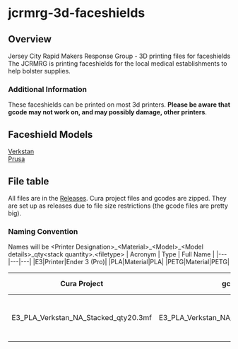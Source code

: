 # jcrmrg-3d-faceshields
## Overview
Jersey City Rapid Makers Response Group - 3D printing files for faceshields  
The JCRMRG is printing faceshields for the local medical establishments to help bolster supplies.

### Additional Information
These faceshields can be printed on most 3d printers.  **Please be aware that gcode may not work on, and may possibly damage, other printers**.

## Faceshield Models
[Verkstan](https://3dprint.nih.gov/discover/3dpx-013306)  
[Prusa](https://www.prusa3d.com/covid19/)

## File table
All files are in the [Releases](https://github.com/timothyjryan/jcrmrg-3d-faceshields/releases).  Cura project files and gcodes are zipped.  They are set up as releases due to file size restrictions (the gcode files are pretty big).
### Naming Convention
Names will be \<Printer Designation\>\_\<Material\>\_\<Model\>\_\<Model details\>\_qty\<stack quantity\>.\<filetype\>
| Acronym | Type | Full Name |
|---|---|---|
|E3|Printer|Ender 3 (Pro)|
|PLA|Material|PLA|
|PETG|Material|PETG|
  
| Cura Project | gcode | Description | Estimated Time | Additional Notes |
|---|---|---|---|---|
|E3_PLA_Verkstan_NA_Stacked_qty20.3mf|E3_PLA_Verkstan_NA_Stacked_qty20.gcode|2x10 stack|21H13M|No slowdown on 1st layer of stacks|
